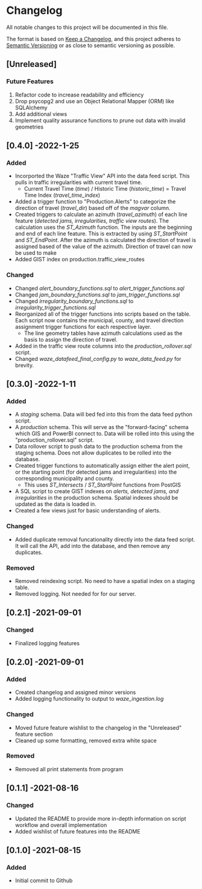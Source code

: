 # Changelog
All notable changes to this project will be documented in this file.

The format is based on [Keep a Changelog](https://keepachangelog.com/en/1.0.0/),
and this project adheres to [Semantic Versioning](https://semver.org/spec/v2.0.0.html) or as close to
semantic versioning as possible.

## [Unreleased]
### Future Features
1. Refactor code to increase readability and efficiency
2. Drop psycopg2 and use an Object Relational Mapper (ORM) like SQLAlchemy
3. Add additional views
4. Implement quality assurance functions to prune out data with invalid geometries

##

## [0.4.0] -2022-1-25
### Added
- Incorported the Waze "Traffic View" API into the data feed script. This pulls in traffic irregularities with current travel time. 
    - Current Travel Time (*time*) / Historic Time (*historic_time*) = Travel Time Index (*travel_time_index*)
- Added a trigger function to "Production.Alerts" to categorize the direction of travel (*travel_dir*) based off of the *magvar* column. 
- Created triggers to calculate an azimuth (*travel_azimuth*) of each line feature (*detected jams, irregularities, traffic view routes*). The calculation uses the *ST_Azimuth* function. The inputs are the beginning and end of each line feature. This is extracted by using *ST_StartPoint* and *ST_EndPoint*. After the azimuth is calculated the direction of travel is assigned based of the value of the azimuth. Direction of travel can now be used to make 
- Added GIST index on production.traffic_view_routes


### Changed
- Changed *alert_boundary_functions.sql* to *alert_trigger_functions.sql*
- Changed *jam_boundary_functions.sql* to *jam_trigger_functions.sql*
- Changed *irregularity_boundary_functions.sql* to *irregularity_trigger_functions.sql*
- Reorganized all of the trigger functions into scripts based on the table. Each script now contains the municipal, county, and travel direction assignment trigger functions for each respective layer. 
    - The line geometry tables have azimuth calculations used as the basis to assign the direction of travel. 
- Added in the traffic view route columns into the *production_rollover.sql* script. 
- Changed *waze_datafeed_final_config.py* to *waze_data_feed.py* for brevity.


## [0.3.0] -2022-1-11
### Added
- A *staging* schema. Data will bed fed into this from the data feed python script.
- A *production* schema. This will serve as the "forward-facing" schema which GIS and PowerBI connect to. Data will be rolled into this using the "production_rollover.sql" script. 
- Data rollover script to push data to the production schema from the staging schema. Does not allow duplicates to be rolled into the database. 
- Created trigger functions to automatically assign either the alert point, or the starting point (for detected jams and irregularities) into the corresponding municipality and county. 
    - This uses *ST_Intersects* / *ST_StartPoint* functions from PostGIS
- A SQL script to create GIST indexes on *alerts, detected jams, and irregularities* in the production schema. Spatial indexes should be updated as the data is loaded in. 
- Created a few views just for basic understanding of alerts. 

### Changed
- Added duplicate removal funcationality directly into the data feed script. It will call the API, add into the database, and then remove any duplicates. 

### Removed
- Removed reindexing script. No need to have a spatial index on a staging table. 
- Removed logging. Not needed for for our server. 

## [0.2.1] -2021-09-01
### Changed
- Finalized logging features

## [0.2.0] -2021-09-01
### Added
- Created changelog and assigned minor versions
- Added logging functionality to output to *waze_ingestion.log*

### Changed
- Moved future feature wishlist to the changelog in the "Unreleased" feature section
- Cleaned up some formatting, removed extra white space

### Removed
- Removed all print statements from program

## [0.1.1] -2021-08-16
### Changed
- Updated the README to provide more in-depth information on script workflow and overall implementation
- Added wishlist of future features into the README

## [0.1.0] -2021-08-15
### Added
- Initial commit to Github



